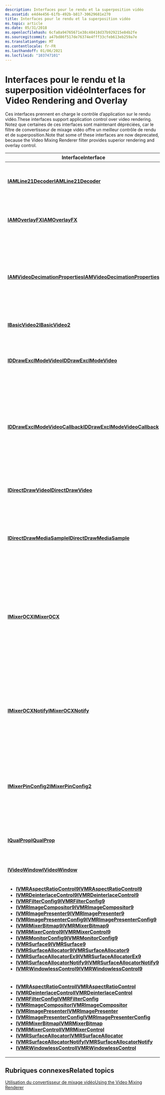```yaml
---
description: Interfaces pour le rendu et la superposition vidéo
ms.assetid: e4d4e456-61fb-492b-b817-30629681e270
title: Interfaces pour le rendu et la superposition vidéo
ms.topic: article
ms.date: 05/31/2018
ms.openlocfilehash: 6cfa8a94765671e38c48418d37b929215e84b2fe
ms.sourcegitcommit: a47bd86f517de76374e4fff33cfeb613eb259a7e
ms.translationtype: MT
ms.contentlocale: fr-FR
ms.lasthandoff: 01/06/2021
ms.locfileid: "103747101"
---
```

# <a name="interfaces-for-video-rendering-and-overlay"></a><span data-ttu-id="2316b-103">Interfaces pour le rendu et la superposition vidéo</span><span class="sxs-lookup"><span data-stu-id="2316b-103">Interfaces for Video Rendering and Overlay</span></span>

<span data-ttu-id="2316b-104">Ces interfaces prennent en charge le contrôle d’application sur le rendu vidéo.</span><span class="sxs-lookup"><span data-stu-id="2316b-104">These interfaces support application control over video rendering.</span></span> <span data-ttu-id="2316b-105">Notez que certaines de ces interfaces sont maintenant dépréciées, car le filtre de convertisseur de mixage vidéo offre un meilleur contrôle de rendu et de superposition.</span><span class="sxs-lookup"><span data-stu-id="2316b-105">Note that some of these interfaces are now deprecated, because the Video Mixing Renderer filter provides superior rendering and overlay control.</span></span>



<table>
<colgroup>
<col style="width: 50%" />
<col style="width: 50%" />
</colgroup>
<thead>
<tr class="header">
<th><span data-ttu-id="2316b-106">Interface</span><span class="sxs-lookup"><span data-stu-id="2316b-106">Interface</span></span></th>
<th><span data-ttu-id="2316b-107">Description</span><span class="sxs-lookup"><span data-stu-id="2316b-107">Description</span></span></th>
</tr>
</thead>
<tbody>
<tr class="odd">
<td><span data-ttu-id="2316b-108"><a href="/previous-versions/windows/desktop/api/il21dec/nn-il21dec-iamline21decoder"><strong>IAMLine21Decoder</strong></a></span><span class="sxs-lookup"><span data-stu-id="2316b-108"><a href="/previous-versions/windows/desktop/api/il21dec/nn-il21dec-iamline21decoder"><strong>IAMLine21Decoder</strong></a></span></span></td>
<td><span data-ttu-id="2316b-109">Permet d’accéder aux informations et aux paramètres de sous-titrage.</span><span class="sxs-lookup"><span data-stu-id="2316b-109">Provides access to closed-captioned information and settings.</span></span></td>
</tr>
<tr class="even">
<td><span data-ttu-id="2316b-110"><a href="/windows/desktop/api/Strmif/nn-strmif-iamoverlayfx"><strong>IAMOverlayFX</strong></a></span><span class="sxs-lookup"><span data-stu-id="2316b-110"><a href="/windows/desktop/api/Strmif/nn-strmif-iamoverlayfx"><strong>IAMOverlayFX</strong></a></span></span></td>
<td><span data-ttu-id="2316b-111">Appliquez des effets de superposition à la surface vidéo.</span><span class="sxs-lookup"><span data-stu-id="2316b-111">Apply overlay effects to the video surface.</span></span> <span data-ttu-id="2316b-112">(Déconseillée).</span><span class="sxs-lookup"><span data-stu-id="2316b-112">(Deprecated.)</span></span></td>
</tr>
<tr class="odd">
<td><span data-ttu-id="2316b-113"><a href="/windows/desktop/api/Strmif/nn-strmif-iamvideodecimationproperties"><strong>IAMVideoDecimationProperties</strong></a></span><span class="sxs-lookup"><span data-stu-id="2316b-113"><a href="/windows/desktop/api/Strmif/nn-strmif-iamvideodecimationproperties"><strong>IAMVideoDecimationProperties</strong></a></span></span></td>
<td><span data-ttu-id="2316b-114">Contrôler la façon dont DirectShow met à l’échelle une image vidéo si la fenêtre vidéo est plus petite que la taille native de la vidéo.</span><span class="sxs-lookup"><span data-stu-id="2316b-114">Control how DirectShow scales a video image if the video window is smaller than the native size of the video.</span></span> <span data-ttu-id="2316b-115">(Déconseillée).</span><span class="sxs-lookup"><span data-stu-id="2316b-115">(Deprecated.)</span></span></td>
</tr>
<tr class="even">
<td><span data-ttu-id="2316b-116"><a href="/windows/desktop/api/Control/nn-control-ibasicvideo2"><strong>IBasicVideo2</strong></a></span><span class="sxs-lookup"><span data-stu-id="2316b-116"><a href="/windows/desktop/api/Control/nn-control-ibasicvideo2"><strong>IBasicVideo2</strong></a></span></span></td>
<td><span data-ttu-id="2316b-117">Définissez les propriétés de la vidéo.</span><span class="sxs-lookup"><span data-stu-id="2316b-117">Set video properties.</span></span></td>
</tr>
<tr class="odd">
<td><span data-ttu-id="2316b-118"><a href="/windows/desktop/api/Strmif/nn-strmif-iddrawexclmodevideo"><strong>IDDrawExclModeVideo</strong></a></span><span class="sxs-lookup"><span data-stu-id="2316b-118"><a href="/windows/desktop/api/Strmif/nn-strmif-iddrawexclmodevideo"><strong>IDDrawExclModeVideo</strong></a></span></span></td>
<td><span data-ttu-id="2316b-119">Affichez la vidéo en mode plein écran exclusif Microsoft DirectDraw.</span><span class="sxs-lookup"><span data-stu-id="2316b-119">Render video in Microsoft DirectDraw exclusive full-screen mode.</span></span> <span data-ttu-id="2316b-120">(Déconseillée).</span><span class="sxs-lookup"><span data-stu-id="2316b-120">(Deprecated.)</span></span></td>
</tr>
<tr class="even">
<td><span data-ttu-id="2316b-121"><a href="/windows/desktop/api/Strmif/nn-strmif-iddrawexclmodevideocallback"><strong>IDDrawExclModeVideoCallback</strong></a></span><span class="sxs-lookup"><span data-stu-id="2316b-121"><a href="/windows/desktop/api/Strmif/nn-strmif-iddrawexclmodevideocallback"><strong>IDDrawExclModeVideoCallback</strong></a></span></span></td>
<td><span data-ttu-id="2316b-122">Interface de rappel pour recevoir une notification concernant les modifications apportées à la position, à la taille et à la visibilité de la superposition.</span><span class="sxs-lookup"><span data-stu-id="2316b-122">Callback interface to receive notification about changes to the overlay position, size, and visibility.</span></span> <span data-ttu-id="2316b-123">(Déconseillée).</span><span class="sxs-lookup"><span data-stu-id="2316b-123">(Deprecated.)</span></span></td>
</tr>
<tr class="odd">
<td><span data-ttu-id="2316b-124"><a href="/previous-versions/windows/desktop/api/Amvideo/nn-amvideo-idirectdrawvideo"><strong>IDirectDrawVideo</strong></a></span><span class="sxs-lookup"><span data-stu-id="2316b-124"><a href="/previous-versions/windows/desktop/api/Amvideo/nn-amvideo-idirectdrawvideo"><strong>IDirectDrawVideo</strong></a></span></span></td>
<td><span data-ttu-id="2316b-125">Désactive les fonctionnalités DirectDraw spécifiées.</span><span class="sxs-lookup"><span data-stu-id="2316b-125">Disable specified DirectDraw capabilities.</span></span> <span data-ttu-id="2316b-126">(Déconseillée).</span><span class="sxs-lookup"><span data-stu-id="2316b-126">(Deprecated.)</span></span></td>
</tr>
<tr class="even">
<td><span data-ttu-id="2316b-127"><a href="/previous-versions/windows/desktop/api/Amstream/nn-amstream-idirectdrawmediasample"><strong>IDirectDrawMediaSample</strong></a></span><span class="sxs-lookup"><span data-stu-id="2316b-127"><a href="/previous-versions/windows/desktop/api/Amstream/nn-amstream-idirectdrawmediasample"><strong>IDirectDrawMediaSample</strong></a></span></span></td>
<td><span data-ttu-id="2316b-128">Accédez à une surface DirectDraw allouée par le filtre de <a href="overlay-mixer-filter.md">mixage de superposition</a> . (Déconseillé.)</span><span class="sxs-lookup"><span data-stu-id="2316b-128">Access a DirectDraw surface allocated by the <a href="overlay-mixer-filter.md">Overlay Mixer</a> filter.(Deprecated.)</span></span></td>
</tr>
<tr class="odd">
<td><span data-ttu-id="2316b-129"><a href="/previous-versions/windows/desktop/api/Mixerocx/nn-mixerocx-imixerocx"><strong>IMixerOCX</strong></a></span><span class="sxs-lookup"><span data-stu-id="2316b-129"><a href="/previous-versions/windows/desktop/api/Mixerocx/nn-mixerocx-imixerocx"><strong>IMixerOCX</strong></a></span></span></td>
<td><span data-ttu-id="2316b-130">Implémenté sur le mélangeur de superposition.</span><span class="sxs-lookup"><span data-stu-id="2316b-130">Implemented on the Overlay Mixer.</span></span> <span data-ttu-id="2316b-131">Permet aux clients sans fenêtre tels que les contrôles de® ActiveX d’acquérir et de définir les propriétés du rectangle vidéo et de conseiller le filtre des événements.</span><span class="sxs-lookup"><span data-stu-id="2316b-131">Enables windowless clients such as ActiveX® controls to get and set properties of the video rectangle and advise the filter of events.</span></span></td>
</tr>
<tr class="even">
<td><span data-ttu-id="2316b-132"><a href="/previous-versions/windows/desktop/api/mixerocx/nn-mixerocx-imixerocxnotify"><strong>IMixerOCXNotify</strong></a></span><span class="sxs-lookup"><span data-stu-id="2316b-132"><a href="/previous-versions/windows/desktop/api/mixerocx/nn-mixerocx-imixerocxnotify"><strong>IMixerOCXNotify</strong></a></span></span></td>
<td><span data-ttu-id="2316b-133">Implémenté par les clients sans fenêtre et appelé par le mélangeur de superposition pour envoyer des notifications d’événements affectant le rectangle d’affichage de la vidéo.</span><span class="sxs-lookup"><span data-stu-id="2316b-133">Implemented by windowless clients and called by the Overlay Mixer to send notifications of events affecting the video display rectangle.</span></span></td>
</tr>
<tr class="odd">
<td><span data-ttu-id="2316b-134"><a href="/windows/desktop/api/Mpconfig/nn-mpconfig-imixerpinconfig2"><strong>IMixerPinConfig2</strong></a></span><span class="sxs-lookup"><span data-stu-id="2316b-134"><a href="/windows/desktop/api/Mpconfig/nn-mpconfig-imixerpinconfig2"><strong>IMixerPinConfig2</strong></a></span></span></td>
<td><span data-ttu-id="2316b-135">Définissez les contrôles de couleur vidéo sur le filtre de mixage de superposition lors du mélange de plusieurs flux vidéo.</span><span class="sxs-lookup"><span data-stu-id="2316b-135">Set video color controls on the Overlay Mixer filter when mixing multiple video streams.</span></span> <span data-ttu-id="2316b-136">(Déconseillée).</span><span class="sxs-lookup"><span data-stu-id="2316b-136">(Deprecated.)</span></span></td>
</tr>
<tr class="even">
<td><span data-ttu-id="2316b-137"><a href="/previous-versions/windows/desktop/api/Amvideo/nn-amvideo-iqualprop"><strong>IQualProp</strong></a></span><span class="sxs-lookup"><span data-stu-id="2316b-137"><a href="/previous-versions/windows/desktop/api/Amvideo/nn-amvideo-iqualprop"><strong>IQualProp</strong></a></span></span></td>
<td><span data-ttu-id="2316b-138">Interroger un convertisseur vidéo pour obtenir des informations sur les performances.</span><span class="sxs-lookup"><span data-stu-id="2316b-138">Query a video renderer for performance information.</span></span></td>
</tr>
<tr class="odd">
<td><span data-ttu-id="2316b-139"><a href="/windows/desktop/api/Control/nn-control-ivideowindow"><strong>IVideoWindow</strong></a></span><span class="sxs-lookup"><span data-stu-id="2316b-139"><a href="/windows/desktop/api/Control/nn-control-ivideowindow"><strong>IVideoWindow</strong></a></span></span></td>
<td><span data-ttu-id="2316b-140">Définissez les propriétés de la fenêtre vidéo.</span><span class="sxs-lookup"><span data-stu-id="2316b-140">Set video window properties.</span></span></td>
</tr>
<tr class="even">
<td><ul>
<li><span data-ttu-id="2316b-141"><a href="/previous-versions/windows/desktop/api/Vmr9/nn-vmr9-ivmraspectratiocontrol9"><strong>IVMRAspectRatioControl9</strong></a></span><span class="sxs-lookup"><span data-stu-id="2316b-141"><a href="/previous-versions/windows/desktop/api/Vmr9/nn-vmr9-ivmraspectratiocontrol9"><strong>IVMRAspectRatioControl9</strong></a></span></span></li>
<li><span data-ttu-id="2316b-142"><a href="/previous-versions/windows/desktop/api/Vmr9/nn-vmr9-ivmrdeinterlacecontrol9"><strong>IVMRDeinterlaceControl9</strong></a></span><span class="sxs-lookup"><span data-stu-id="2316b-142"><a href="/previous-versions/windows/desktop/api/Vmr9/nn-vmr9-ivmrdeinterlacecontrol9"><strong>IVMRDeinterlaceControl9</strong></a></span></span></li>
<li><span data-ttu-id="2316b-143"><a href="/previous-versions/windows/desktop/api/Vmr9/nn-vmr9-ivmrfilterconfig9"><strong>IVMRFilterConfig9</strong></a></span><span class="sxs-lookup"><span data-stu-id="2316b-143"><a href="/previous-versions/windows/desktop/api/Vmr9/nn-vmr9-ivmrfilterconfig9"><strong>IVMRFilterConfig9</strong></a></span></span></li>
<li><span data-ttu-id="2316b-144"><a href="/previous-versions/windows/desktop/api/Vmr9/nn-vmr9-ivmrimagecompositor9"><strong>IVMRImageCompositor9</strong></a></span><span class="sxs-lookup"><span data-stu-id="2316b-144"><a href="/previous-versions/windows/desktop/api/Vmr9/nn-vmr9-ivmrimagecompositor9"><strong>IVMRImageCompositor9</strong></a></span></span></li>
<li><span data-ttu-id="2316b-145"><a href="/previous-versions/windows/desktop/api/Vmr9/nn-vmr9-ivmrimagepresenter9"><strong>IVMRImagePresenter9</strong></a></span><span class="sxs-lookup"><span data-stu-id="2316b-145"><a href="/previous-versions/windows/desktop/api/Vmr9/nn-vmr9-ivmrimagepresenter9"><strong>IVMRImagePresenter9</strong></a></span></span></li>
<li><span data-ttu-id="2316b-146"><a href="/previous-versions/windows/desktop/api/Vmr9/nn-vmr9-ivmrimagepresenterconfig9"><strong>IVMRImagePresenterConfig9</strong></a></span><span class="sxs-lookup"><span data-stu-id="2316b-146"><a href="/previous-versions/windows/desktop/api/Vmr9/nn-vmr9-ivmrimagepresenterconfig9"><strong>IVMRImagePresenterConfig9</strong></a></span></span></li>
<li><span data-ttu-id="2316b-147"><a href="/previous-versions/windows/desktop/api/Vmr9/nn-vmr9-ivmrmixerbitmap9"><strong>IVMRMixerBitmap9</strong></a></span><span class="sxs-lookup"><span data-stu-id="2316b-147"><a href="/previous-versions/windows/desktop/api/Vmr9/nn-vmr9-ivmrmixerbitmap9"><strong>IVMRMixerBitmap9</strong></a></span></span></li>
<li><span data-ttu-id="2316b-148"><a href="/previous-versions/windows/desktop/api/Vmr9/nn-vmr9-ivmrmixercontrol9"><strong>IVMRMixerControl9</strong></a></span><span class="sxs-lookup"><span data-stu-id="2316b-148"><a href="/previous-versions/windows/desktop/api/Vmr9/nn-vmr9-ivmrmixercontrol9"><strong>IVMRMixerControl9</strong></a></span></span></li>
<li><span data-ttu-id="2316b-149"><a href="/previous-versions/windows/desktop/api/Vmr9/nn-vmr9-ivmrmonitorconfig9"><strong>IVMRMonitorConfig9</strong></a></span><span class="sxs-lookup"><span data-stu-id="2316b-149"><a href="/previous-versions/windows/desktop/api/Vmr9/nn-vmr9-ivmrmonitorconfig9"><strong>IVMRMonitorConfig9</strong></a></span></span></li>
<li><span data-ttu-id="2316b-150"><a href="/previous-versions/windows/desktop/api/Vmr9/nn-vmr9-ivmrsurface9"><strong>IVMRSurface9</strong></a></span><span class="sxs-lookup"><span data-stu-id="2316b-150"><a href="/previous-versions/windows/desktop/api/Vmr9/nn-vmr9-ivmrsurface9"><strong>IVMRSurface9</strong></a></span></span></li>
<li><span data-ttu-id="2316b-151"><a href="/previous-versions/windows/desktop/api/Vmr9/nn-vmr9-ivmrsurfaceallocator9"><strong>IVMRSurfaceAllocator9</strong></a></span><span class="sxs-lookup"><span data-stu-id="2316b-151"><a href="/previous-versions/windows/desktop/api/Vmr9/nn-vmr9-ivmrsurfaceallocator9"><strong>IVMRSurfaceAllocator9</strong></a></span></span></li>
<li><span data-ttu-id="2316b-152"><a href="/previous-versions/windows/desktop/api/Vmr9/nn-vmr9-ivmrsurfaceallocatorex9"><strong>IVMRSurfaceAllocatorEx9</strong></a></span><span class="sxs-lookup"><span data-stu-id="2316b-152"><a href="/previous-versions/windows/desktop/api/Vmr9/nn-vmr9-ivmrsurfaceallocatorex9"><strong>IVMRSurfaceAllocatorEx9</strong></a></span></span></li>
<li><span data-ttu-id="2316b-153"><a href="/previous-versions/windows/desktop/api/Vmr9/nn-vmr9-ivmrsurfaceallocatornotify9"><strong>IVMRSurfaceAllocatorNotify9</strong></a></span><span class="sxs-lookup"><span data-stu-id="2316b-153"><a href="/previous-versions/windows/desktop/api/Vmr9/nn-vmr9-ivmrsurfaceallocatornotify9"><strong>IVMRSurfaceAllocatorNotify9</strong></a></span></span></li>
<li><span data-ttu-id="2316b-154"><a href="/previous-versions/windows/desktop/api/Vmr9/nn-vmr9-ivmrwindowlesscontrol9"><strong>IVMRWindowlessControl9</strong></a></span><span class="sxs-lookup"><span data-stu-id="2316b-154"><a href="/previous-versions/windows/desktop/api/Vmr9/nn-vmr9-ivmrwindowlesscontrol9"><strong>IVMRWindowlessControl9</strong></a></span></span></li>
</ul></td>
<td><span data-ttu-id="2316b-155">Interfaces du convertisseur de mixage vidéo 9.</span><span class="sxs-lookup"><span data-stu-id="2316b-155">Video Mixing Renderer 9 interfaces.</span></span></td>
</tr>
<tr class="odd">
<td><ul>
<li><span data-ttu-id="2316b-156"><a href="/windows/desktop/api/Strmif/nn-strmif-ivmraspectratiocontrol"><strong>IVMRAspectRatioControl</strong></a></span><span class="sxs-lookup"><span data-stu-id="2316b-156"><a href="/windows/desktop/api/Strmif/nn-strmif-ivmraspectratiocontrol"><strong>IVMRAspectRatioControl</strong></a></span></span></li>
<li><span data-ttu-id="2316b-157"><a href="/windows/desktop/api/Strmif/nn-strmif-ivmrdeinterlacecontrol"><strong>IVMRDeinterlaceControl</strong></a></span><span class="sxs-lookup"><span data-stu-id="2316b-157"><a href="/windows/desktop/api/Strmif/nn-strmif-ivmrdeinterlacecontrol"><strong>IVMRDeinterlaceControl</strong></a></span></span></li>
<li><span data-ttu-id="2316b-158"><a href="/windows/desktop/api/Strmif/nn-strmif-ivmrfilterconfig"><strong>IVMRFilterConfig</strong></a></span><span class="sxs-lookup"><span data-stu-id="2316b-158"><a href="/windows/desktop/api/Strmif/nn-strmif-ivmrfilterconfig"><strong>IVMRFilterConfig</strong></a></span></span></li>
<li><span data-ttu-id="2316b-159"><a href="/windows/desktop/api/Strmif/nn-strmif-ivmrimagecompositor"><strong>IVMRImageCompositor</strong></a></span><span class="sxs-lookup"><span data-stu-id="2316b-159"><a href="/windows/desktop/api/Strmif/nn-strmif-ivmrimagecompositor"><strong>IVMRImageCompositor</strong></a></span></span></li>
<li><span data-ttu-id="2316b-160"><a href="/windows/desktop/api/Strmif/nn-strmif-ivmrimagepresenter"><strong>IVMRImagePresenter</strong></a></span><span class="sxs-lookup"><span data-stu-id="2316b-160"><a href="/windows/desktop/api/Strmif/nn-strmif-ivmrimagepresenter"><strong>IVMRImagePresenter</strong></a></span></span></li>
<li><span data-ttu-id="2316b-161"><a href="/windows/desktop/api/Strmif/nn-strmif-ivmrimagepresenterconfig"><strong>IVMRImagePresenterConfig</strong></a></span><span class="sxs-lookup"><span data-stu-id="2316b-161"><a href="/windows/desktop/api/Strmif/nn-strmif-ivmrimagepresenterconfig"><strong>IVMRImagePresenterConfig</strong></a></span></span></li>
<li><span data-ttu-id="2316b-162"><a href="/windows/desktop/api/Strmif/nn-strmif-ivmrmixerbitmap"><strong>IVMRMixerBitmap</strong></a></span><span class="sxs-lookup"><span data-stu-id="2316b-162"><a href="/windows/desktop/api/Strmif/nn-strmif-ivmrmixerbitmap"><strong>IVMRMixerBitmap</strong></a></span></span></li>
<li><span data-ttu-id="2316b-163"><a href="/windows/desktop/api/Strmif/nn-strmif-ivmrmixercontrol"><strong>IVMRMixerControl</strong></a></span><span class="sxs-lookup"><span data-stu-id="2316b-163"><a href="/windows/desktop/api/Strmif/nn-strmif-ivmrmixercontrol"><strong>IVMRMixerControl</strong></a></span></span></li>
<li><span data-ttu-id="2316b-164"><a href="/windows/desktop/api/Strmif/nn-strmif-ivmrsurfaceallocator"><strong>IVMRSurfaceAllocator</strong></a></span><span class="sxs-lookup"><span data-stu-id="2316b-164"><a href="/windows/desktop/api/Strmif/nn-strmif-ivmrsurfaceallocator"><strong>IVMRSurfaceAllocator</strong></a></span></span></li>
<li><span data-ttu-id="2316b-165"><a href="/windows/desktop/api/Strmif/nn-strmif-ivmrsurfaceallocatornotify"><strong>IVMRSurfaceAllocatorNotify</strong></a></span><span class="sxs-lookup"><span data-stu-id="2316b-165"><a href="/windows/desktop/api/Strmif/nn-strmif-ivmrsurfaceallocatornotify"><strong>IVMRSurfaceAllocatorNotify</strong></a></span></span></li>
<li><span data-ttu-id="2316b-166"><a href="/windows/desktop/api/Strmif/nn-strmif-ivmrwindowlesscontrol"><strong>IVMRWindowlessControl</strong></a></span><span class="sxs-lookup"><span data-stu-id="2316b-166"><a href="/windows/desktop/api/Strmif/nn-strmif-ivmrwindowlesscontrol"><strong>IVMRWindowlessControl</strong></a></span></span></li>
</ul></td>
<td><span data-ttu-id="2316b-167">Interfaces du convertisseur de mixage vidéo 7.</span><span class="sxs-lookup"><span data-stu-id="2316b-167">Video Mixing Renderer 7 interfaces.</span></span></td>
</tr>
</tbody>
</table>



 

## <a name="related-topics"></a><span data-ttu-id="2316b-168">Rubriques connexes</span><span class="sxs-lookup"><span data-stu-id="2316b-168">Related topics</span></span>

<dl> <dt>

[<span data-ttu-id="2316b-169">Utilisation du convertisseur de mixage vidéo</span><span class="sxs-lookup"><span data-stu-id="2316b-169">Using the Video Mixing Renderer</span></span>](using-the-video-mixing-renderer.md)
</dt> </dl>

 

 



